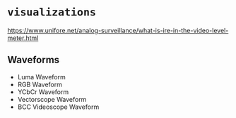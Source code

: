 # `visualizations`

https://www.unifore.net/analog-surveillance/what-is-ire-in-the-video-level-meter.html


## Waveforms

  - Luma Waveform
  - RGB Waveform
  - YCbCr Waveform
  - Vectorscope Waveform
  - BCC Videoscope Waveform
